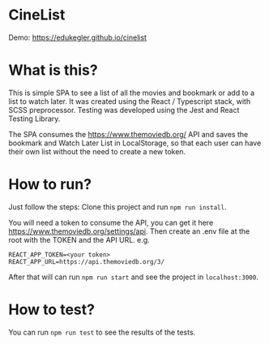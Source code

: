 # CineList

Demo: https://edukegler.github.io/cinelist

# What is this?

This is simple SPA to see a list of all the movies and bookmark or add to a list to watch later.
It was created using the React / Typescript stack, with SCSS preprocessor.
Testing was developed using the Jest and React Testing Library.

The SPA consumes the https://www.themoviedb.org/ API and saves the bookmark and Watch Later List in LocalStorage, 
so that each user can have their own list without the need to create a new token.

# How to run?

Just follow the steps:
Clone this project and run `npm run install`.

You will need a token to consume the API, you can get it here https://www.themoviedb.org/settings/api. 
Then create an .env file at the root with the TOKEN and the API URL. e.g.

```
REACT_APP_TOKEN=<your token>
REACT_APP_URL=https://api.themoviedb.org/3/
```

After that will can run `npm run start` and see the project in `localhost:3000`.

# How to test?

You can run `npm run test` to see the results of the tests.
